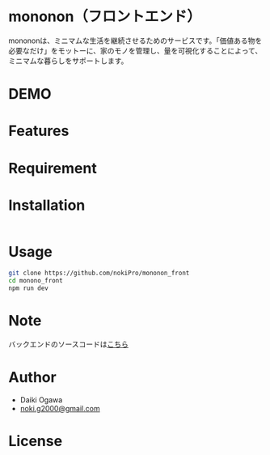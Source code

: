 # mononon（フロントエンド）
 
monononは、ミニマムな生活を継続させるためのサービスです。「価値ある物を必要なだけ」をモットーに、家のモノを管理し、量を可視化することによって、ミニマムな暮らしをサポートします。
 
# DEMO
 
 
# Features
 
 
# Requirement
 
# Installation
 
```bash

```
 
# Usage
 
```bash
git clone https://github.com/nokiPro/mononon_front
cd monono_front
npm run dev
```
 
# Note
 バックエンドのソースコードは[こちら](https://github.com/nokiPro/mononon_back)
 
# Author
 
* Daiki Ogawa
* noki.g2000@gmail.com
 
# License
